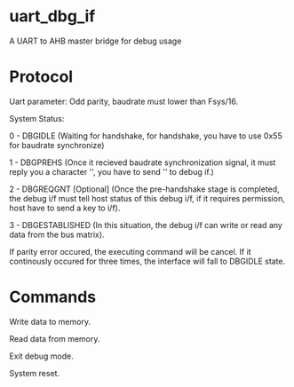 # uart_dbg_if
A UART to AHB master bridge for debug usage

Protocol
========

Uart parameter: Odd parity, baudrate must lower than Fsys/16.

System Status:

0 - DBGIDLE (Waiting for handshake, for handshake, you have to use 0x55 for baudrate synchronize)

1 - DBGPREHS (Once it recieved baudrate synchronization signal, it must reply you a character '', you have to send '' to debug if.)

2 - DBGREQGNT [Optional] (Once the pre-handshake stage is completed, the debug i/f must tell host status of this debug i/f, if it requires permission, host have to send a key to i/f).

3 - DBGESTABLISHED (In this situation, the debug i/f can write or read any data from the bus matrix).

If parity error occured, the executing command will be cancel. If it continously occured for three times, the interface will fall to DBGIDLE state.


Commands
=========

Write data to memory.

Read data from memory.

Exit debug mode.

System reset.
